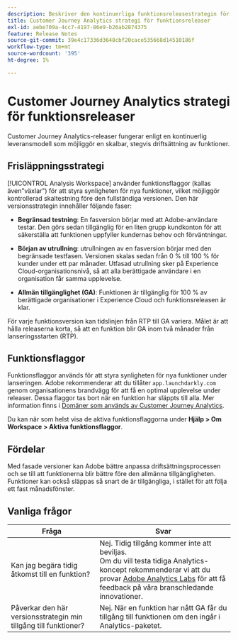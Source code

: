 ```yaml
---
description: Beskriver den kontinuerliga funktionsreleasestrategin för Customer Journey Analytics
title: Customer Journey Analytics strategi för funktionsreleaser
exl-id: aebe709a-4cc7-4197-86e9-b26ab2874375
feature: Release Notes
source-git-commit: 39e4c17336d3648cbf20cace535668d14510186f
workflow-type: tm+mt
source-wordcount: '395'
ht-degree: 1%

---
```


# Customer Journey Analytics strategi för funktionsreleaser

Customer Journey Analytics-releaser fungerar enligt en kontinuerlig leveransmodell som möjliggör en skalbar, stegvis driftsättning av funktioner.

## Frisläppningsstrategi

[!UICONTROL Analysis Workspace] använder funktionsflaggor (kallas även&quot;växlar&quot;) för att styra synligheten för nya funktioner, vilket möjliggör kontrollerad skaltestning före den fullständiga versionen. Den här versionsstrategin innehåller följande faser:

* **Begränsad testning**: En fasversion börjar med att Adobe-användare testar. Den görs sedan tillgänglig för en liten grupp kundkonton för att säkerställa att funktionen uppfyller kundernas behov och förväntningar.

* **Början av utrullning**: utrullningen av en fasversion börjar med den begränsade testfasen. Versionen skalas sedan från 0 % till 100 % för kunder under ett par månader. Utfasad utrullning sker på Experience Cloud-organisationsnivå, så att alla berättigade användare i en organisation får samma upplevelse.

* **Allmän tillgänglighet (GA)**: Funktionen är tillgänglig för 100 % av berättigade organisationer i Experience Cloud och funktionsreleasen är klar.

För varje funktionsversion kan tidslinjen från RTP till GA variera. Målet är att hålla releaserna korta, så att en funktion blir GA inom två månader från lanseringsstarten (RTP).

## Funktionsflaggor

Funktionsflaggor används för att styra synligheten för nya funktioner under lanseringen. Adobe rekommenderar att du tillåter `app.launchdarkly.com` genom organisationens brandvägg för att få en optimal upplevelse under releaser. Dessa flaggor tas bort när en funktion har släppts till alla. Mer information finns i [Domäner som används av Customer Journey Analytics](../technotes/domains.md).

Du kan när som helst visa de aktiva funktionsflaggorna under **Hjälp > Om Workspace > Aktiva funktionsflaggor**.

## Fördelar

Med fasade versioner kan Adobe bättre anpassa driftsättningsprocessen och se till att funktionerna blir bättre före den allmänna tillgängligheten. Funktioner kan också släppas så snart de är tillgängliga, i stället för att följa ett fast månadsfönster.

## Vanliga frågor

| Fråga | Svar |
| --- | --- |
| Kan jag begära tidig åtkomst till en funktion? | Nej. Tidig tillgång kommer inte att beviljas.<br>Om du vill testa tidiga Analytics-koncept rekommenderar vi att du provar [Adobe Analytics Labs](https://experienceleague.adobe.com/docs/analytics/analyze/labs.html?lang=sv-SE) för att få feedback på våra branschledande innovationer. |
| Påverkar den här versionsstrategin min tillgång till funktioner? | Nej. När en funktion har nått GA får du tillgång till funktionen om den ingår i Analytics-paketet. |

